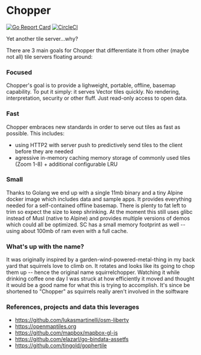 # Chopper
[![Go Report Card](https://goreportcard.com/badge/github.com/ruptivespatial/chopper)](https://goreportcard.com/report/github.com/ruptivespatial/chopper)
[![CircleCI](https://circleci.com/gh/ruptivespatial/chopper.svg?style=svg)](https://circleci.com/gh/ruptivespatial/chopper)

Yet another tile server...why? 

There are 3 main goals for Chopper that differentiate it from other (maybe not all) tile servers floating around:

### Focused
Chopper's goal is to provide a lighweight, portable, offline, basemap capability. To put it simply: it serves Vector tiles quickly.
No rendering, interpretation, security or other fluff. Just read-only access to open data. 

### Fast
Chopper embraces new standards in order to serve out tiles as fast as possible.  This includes:
- using HTTP2 with server push to predictively send 
tiles to the client before they are needed
- agressive in-memory caching memory storage of commonly used tiles (Zoom 1-8) + additional configurable LRU

### Small 
Thanks to Golang we end up with a single 11mb binary and a tiny Alpine docker image which includes data and sample apps. It provides
everything needed for a self-contained offline basemap. There is plenty to fat left to trim so expect the size to keep shrinking. At 
the moment this still uses glibc instead of Musl (native to Alpine) and provides multiple versions of demos which could all be optimized. 
SC has a small memory footprint as well -- using about 100mb of ram even with a full cache. 

### What's up with the name?
It was originally inspired by a garden-wind-powered-metal-thing in my back yard that squirrels love to climb on. It rotates and looks like its going to 
chop them up -- hence the original name squirrelchopper.  Watching it while drinking coffee one day I was struck at how efficiently it moved
and thought it would be a good name for what this is trying to accomplish. It's since be shortened to "Chopper" as squirrels really aren't 
involved in the solftware

### References, projects and data this leverages

- https://github.com/lukasmartinelli/osm-liberty
- https://openmaptiles.org
- https://github.com/mapbox/mapbox-gl-js 
- https://github.com/elazarl/go-bindata-assetfs
- https://github.com/tingold/gophertile
